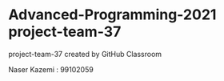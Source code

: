 # Advanced-Programming-2021 project-team-37
project-team-37 created by GitHub Classroom

Naser Kazemi : 99102059
